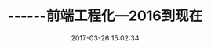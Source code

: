 ---
title: ------前端工程化—2016到现在
date: 2017-03-26 15:02:34
categories: 前端工程化
tags: [工程化,grunt,gulp,webpack,requireJS,seaJS]
---